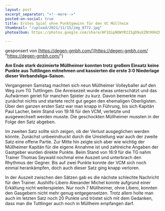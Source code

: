 ```yaml
---
layout: post
excerpt_separator: "<!--more-->"
posted-on-social: true
title: Erstes Spiel ohne Punktgewinn für den VC Müllheim
thumbnail: "/upload/2021/11/15/img_8772.jpg"
photoalbum: https://photos.google.com/share/AF1QipNOWYR2Z1gD9uXZNtKKHZQ0tFlL6P5N5hpUcPvBiYMCaiGLBsUVfw3GwBw87GtS9g?key=M2xsXzh4b3JEVFA2X1dvTXNxOTdNMGV2TTJXZm9n

---
```

gesponsert von [https://degen-gmbh.com/](https://degen-gmbh.com/ "https://degen-gmbh.com/")

**Am Ende stark dezimierte Müllheimer konnten trotz großem Einsatz keine Punkte aus Tuttlingen mitnehmen und kassierten die erste 3:0 Niederlage dieser Verbandsliga-Saison.**

Vergangenen Samstag machten sich neun Müllheimer Volleyballer auf den Weg zum TG Tuttlingen. Die Anreisezeit wurde etwas unterschätzt und das Aufwärmen geriet für manchen Spieler zu kurz. Davon bemerkte man zunächst nichts und startete recht gut gegen den ehemaligen Oberligisten. Über den ganzen ersten Satz war man knapp in Führung, bis sich Kapitän Paul Lacher, beim Stand von 19:18 für den VCM, verletzte und ausgewechselt werden musste. Die geschockten Müllheimer mussten in der Folge den Satz abgeben.

Im zweiten Satz sollte sich zeigen, ob der Verlust ausgeglichen werden könnte. Zunächst unbeeindruckt durch die Umstellung war auch der zweite Satz eine offene Partie. Zur Mitte hin zeigte sich aber wie wichtig der Müllheimer Kapitän für die eigene Annahme ist und zahlreiche Angaben der Gastgeber wurden direkte Punkte. Beim Stand von 16:9 für die TG nahm Trainer Thomas Seywald nochmal eine Auszeit und unterbrach den Rhythmus der Gegner. Bis auf zwei Punkte konnte der VCM sich noch einmal herankämpfen, doch auch dieser Satz ging knapp verloren.

In der Auszeit zwischen den Sätzen gab es die nächste schlechte Nachricht für den Trainer. Aushilfs-Libero Alexander Michel konnte aufgrund einer Erkältung nicht weiterspielen. Nur noch 7 Müllheimer, ohne Libero, konnten den Gasgebern nicht mehr genug entgegensetzen. Trotz allem holte man auch im letzten Satz noch 20 Punkte und tröstet sich mit dem Gedanken, dass man die Tuttlinger auch noch in Müllheim empfangen darf.
